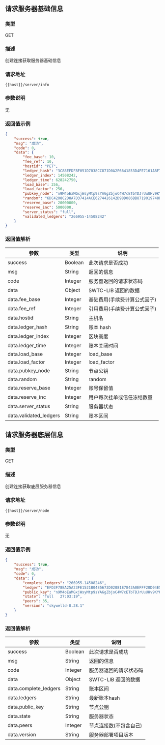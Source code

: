 ## 请求服务器基础信息

### 类型 

GET

### 描述

创建连接获取服务器基础信息

### 请求地址
```
{{host}}/server/info
```
### 参数说明

无

### 返回值示例

```JSON
{
    "success": true,
    "msg": "成功",
    "code": 0,
    "data": {
        "fee_base": 10,
        "fee_ref": 10,
        "hostid": "PET",
        "ledger_hash": "3C88EFDF8F051D7038CC871D0A2F6641853D4FE7161A8F7BD89BC28FC7E4C80C",
        "ledger_index": 14508242,
        "ledger_time": 628242750,
        "load_base": 256,
        "load_factor": 256,
        "pubkey_node": "n9M4oEaMGxjWsyMtp9sYAGgZbjoC4W7cETbTDJrUuUHv9KYU9ALb",
        "random": "6DC4208C2D8A7D37414ACE6274426142D98D086BB8719019748F35A7794CA97B",
        "reserve_base": 20000000,
        "reserve_inc": 5000000,
        "server_status": "full",
        "validated_ledgers": "266955-14508242"
    }
}
```
### 返回值解析

| 参数                   | 类型    | 说明                         |
|------------------------|---------|------------------------------|
| success                | Boolean | 此次请求是否成功             |
| msg                    | String  | 返回的信息                   |
| code                   | Integer | 服务器返回的请求状态码       |
| data                   | Object  | SWTC-LIB 返回的数据          |
| data.fee_base          | Integer | 基础费用(手续费计算公式因子) |
| data.fee_ref           | Integer | 引用费用(手续费计算公式因子) |
| data.hostid            | String  | 主机名                       |
| data.ledger_hash       | String  | 账本 hash                    |
| data.ledger_index      | Integer | 区块高度                     |
| data.ledger_time       | Integer | 账本关闭时间                 |
| data.load_base         | Integer | load_base                    |
| data.load_factor       | Integer | load_factor                  |
| data.pubkey_node       | String  | 节点公钥                     |
| data.random            | String  | random                       |
| data.reserve_base      | Integer | 账号保留值                   |
| data.reserve_inc       | Integer | 用户每次挂单或信任冻结数量   |
| data.server_status     | String  | 服务器状态                   |
| data.validated_ledgers | String  | 账本区间                     |


## 请求服务器底层信息

### 类型 

GET 

### 描述

创建连接获取底层服务器信息

### 请求地址
```
{{host}}/server/node
```

### 参数说明

无

### 返回值示例

```JSON
{
    "success": true,
    "msg": "成功",
    "code": 0,
    "data": {
        "complete_ledgers": "266955-14508246",
        "ledger": "EFD3F78EA25A23FE1521B04E5673D02081E7843A0EFFF20D04E5B7FC97E1DDB2",
        "public_key": "n9M4oEaMGxjWsyMtp9sYAGgZbjoC4W7cETbTDJrUuUHv9KYU9ALb",
        "state": "full   27:03:19",
        "peers": 35,
        "version": "skywelld-0.28.1"
    }
}
```
### 返回值解析

| 参数                  | 类型    | 说明                   |
|-----------------------|---------|----------------------|
| success               | Boolean | 此次请求是否成功       |
| msg                   | String  | 返回的信息             |
| code                  | Integer | 服务器返回的请求状态码 |
| data                  | Object  | SWTC-LIB 返回的数据    |
| data.complete_ledgers | String  | 账本区间               |
| data.ledgers          | String  | 最新账本hash           |
| data.public_key       | String  | 节点公钥               |
| data.state            | String  | 服务器状态             |
| data.peers            | Integer | 节点连接数(不包含自己) |
| data.version          | String  | 服务器部署项目版本     |